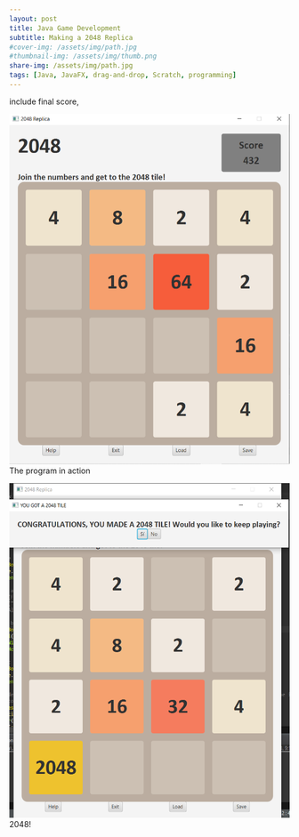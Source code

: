 ```yaml
---
layout: post
title: Java Game Development
subtitle: Making a 2048 Replica
#cover-img: /assets/img/path.jpg
#thumbnail-img: /assets/img/thumb.png
share-img: /assets/img/path.jpg
tags: [Java, JavaFX, drag-and-drop, Scratch, programming]
---
```



include final score, 




![programInAction](/assets/img/snip1.PNG)
The program in action




![2048SuccessScreen](/assets/img/withLabel.PNG)
2048!

